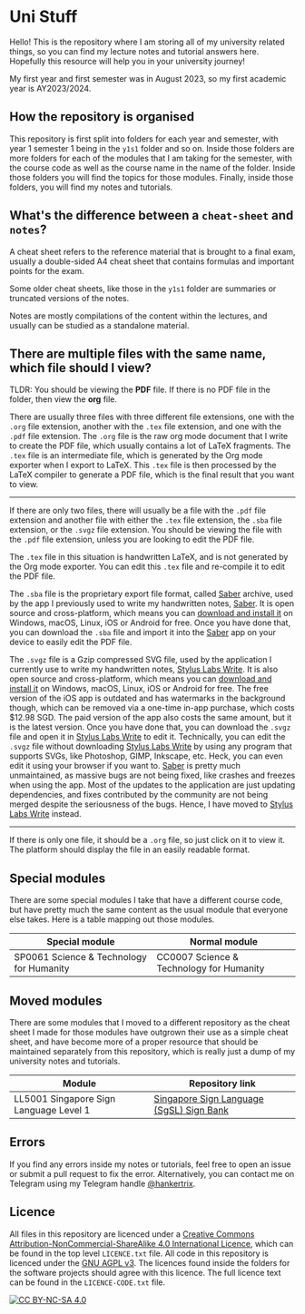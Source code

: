 # Uni Stuff

Hello! This is the repository where I am storing all of my
university related things, so you can find my lecture notes
and tutorial answers here.
Hopefully this resource will help you in your university journey!

My first year and first semester was in August 2023,
so my first academic year is AY2023/2024.

## How the repository is organised

This repository is first split into folders for each year and semester,
with year 1 semester 1 being in the `y1s1` folder and so on.
Inside those folders are more folders for each of the modules that
I am taking for the semester, with the course code as well as
the course name in the name of the folder.
Inside those folders you will find the topics for those modules.
Finally, inside those folders, you will find my notes and tutorials.

## What's the difference between a `cheat-sheet` and `notes`?

A cheat sheet refers to the reference material that is brought to
a final exam, usually a double-sided A4 cheat sheet that contains
formulas and important points for the exam.

Some older cheat sheets, like those in the `y1s1` folder
are summaries or truncated versions of the notes.

Notes are mostly compilations of the content within the lectures,
and usually can be studied as a standalone material.

## There are multiple files with the same name, which file should I view?

TLDR: You should be viewing the **PDF** file.
If there is no PDF file in the folder, then view the **org** file.

There are usually three files with three different file extensions,
one with the `.org` file extension, another with the `.tex` file extension,
and one with the `.pdf` file extension.
The `.org` file is the raw org mode document that I write to create the
PDF file, which usually contains a lot of LaTeX fragments.
The `.tex` file is an intermediate file,
which is generated by the Org mode exporter when I export to LaTeX.
This `.tex` file is then processed by the LaTeX compiler
to generate a PDF file, which is the final result that you want to view.

---

If there are only two files, there will usually be a file with the `.pdf`
file extension and another file with either the `.tex` file extension,
the `.sba` file extension, or the `.svgz` file extension.
You should be viewing the file with the `.pdf`
file extension, unless you are looking to edit the PDF file.

The `.tex` file in this situation is handwritten LaTeX,
and is not generated by the Org mode exporter.
You can edit this `.tex` file and re-compile it to edit the PDF file.

The `.sba` file is the proprietary export file format,
called [Saber] archive, used by the app I previously used to
write my handwritten notes, [Saber].
It is open source and cross-platform, which means you can
[download and install it][Saber] on
Windows, macOS, Linux, iOS or Android for free.
Once you have done that, you can download the `.sba` file and import it
into the [Saber] app on your device to
easily edit the PDF file.

The `.svgz` file is a Gzip compressed SVG file,
used by the application I currently use to write my handwritten notes,
[Stylus Labs Write].
It is also open source and cross-platform,
which means you can
[download and install it](https://www.styluslabs.com/download/) on
Windows, macOS, Linux, iOS or Android for free.
The free version of the iOS app is outdated and has watermarks
in the background though, which can be removed
via a one-time in-app purchase, which costs $12.98 SGD.
The paid version of the app also costs the same amount,
but it is the latest version.
Once you have done that, you can download the `.svgz` file
and open it in [Stylus Labs Write] to edit it.
Technically, you can edit the `.svgz` file without downloading
[Stylus Labs Write] by using any program that supports SVGs,
like Photoshop, GIMP, Inkscape, etc.
Heck, you can even edit it using your browser if you want to.
[Saber] is pretty much unmaintained, as massive bugs are not being fixed,
like crashes and freezes when using the app.
Most of the updates to the application are just updating dependencies,
and fixes contributed by the community are not being merged
despite the seriousness of the bugs.
Hence, I have moved to [Stylus Labs Write] instead.

---

If there is only one file, it should be a `.org` file,
so just click on it to view it.
The platform should display the file in an easily readable format.

## Special modules

There are some special modules I take that have a different
course code, but have pretty much the same content as the
usual module that everyone else takes. Here is a table
mapping out those modules.

| Special module                           | Normal module                            |
| ---------------------------------------- | ---------------------------------------- |
| SP0061 Science & Technology for Humanity | CC0007 Science & Technology for Humanity |

## Moved modules

There are some modules that I moved to a different repository
as the cheat sheet I made for those modules have outgrown their
use as a simple cheat sheet, and have become more of a proper resource
that should be maintained separately from this repository, which is
really just a dump of my university notes and tutorials.

| Module                                 | Repository link                                                                          |
| -------------------------------------- | ---------------------------------------------------------------------------------------- |
| LL5001 Singapore Sign Language Level 1 | [Singapore Sign Language (SgSL) Sign Bank](https://github.com/hankertrix/SgSL-Sign-Bank) |

## Errors

If you find any errors inside my notes or tutorials,
feel free to open an issue or submit a pull request to fix the error.
Alternatively, you can contact me on Telegram using my Telegram handle
[@hankertrix](https://t.me/hankertrix).

## Licence

All files in this repository are licenced under a
[Creative Commons Attribution-NonCommercial-ShareAlike 4.0 International Licence][cc-by-nc-sa],
which can be found in the top level `LICENCE.txt` file.
All code in this repository is licenced under the
[GNU AGPL v3](https://www.gnu.org/licenses/agpl-3.0.en.html).
The licences found inside the folders for the
software projects should agree with this licence.
The full licence text can be found in the `LICENCE-CODE.txt` file.

[![CC BY-NC-SA 4.0][cc-by-nc-sa-image]][cc-by-nc-sa]

[Saber]: https://saber.adil.hanney.org/
[Stylus Labs Write]: http://www.styluslabs.com/
[cc-by-nc-sa]: http://creativecommons.org/licenses/by-nc-sa/4.0/
[cc-by-nc-sa-image]: https://licensebuttons.net/l/by-nc-sa/4.0/88x31.png
